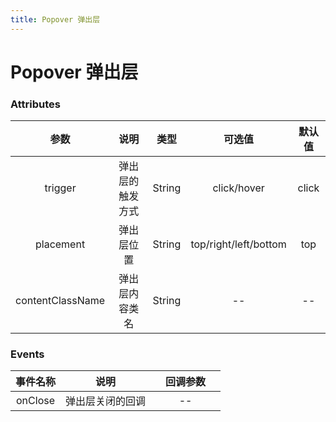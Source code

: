 ```yaml
---
title: Popover 弹出层
---
```

# Popover 弹出层
  <docs-demo demo-src="demo-popover"></docs-demo>

### Attributes
|参数| 说明 |  类型  | 可选值 | 默认值 |
| :-------------: |:-------------:| :-----:|:-----:|:-----:|
| trigger | 弹出层的触发方式 |    String | click/hover | click 
|placement|弹出层位置|String|top/right/left/bottom|top
| contentClassName | 弹出层内容类名 |    String | -- | -- 

### Events
|事件名称| 说明 |  |  回调参数  | |
| :-------------: |:----:| :---------------------:| :---------------------:| :--:|
| onClose | 弹出层关闭的回调 |  |  -- |
